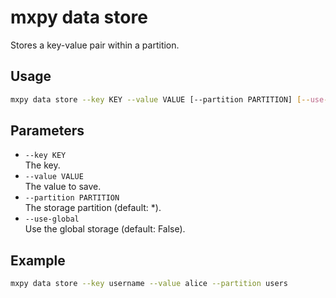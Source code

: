 # mxpy data store

Stores a key-value pair within a partition.

## Usage

```bash
mxpy data store --key KEY --value VALUE [--partition PARTITION] [--use-global]
```

## Parameters

- `--key KEY`  
  The key.
- `--value VALUE`  
  The value to save.
- `--partition PARTITION`  
  The storage partition (default: *).
- `--use-global`  
  Use the global storage (default: False).

## Example

```bash
mxpy data store --key username --value alice --partition users
